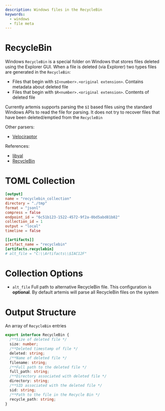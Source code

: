 ```yaml
---
description: Windows files in the RecycleBin
keywords:
  - windows
  - file meta
---
```


# RecycleBin

Windows `RecycleBin` is a special folder on Windows that stores files deleted
using the Explorer GUI. When a file is deleted (via Explorer) two types files
are generated in the `RecycleBin`:

- Files that begin with `$I<number>.<original extension>`. Contains metadata
  about deleted file
- Files that begin with `$R<number>.<original extension>`. Contents of deleted
  file

Currently artemis supports parsing the `$I` based files using the standard
Windows APIs to read the file for parsing. It does not try to recover files that
have been deleted/emptied from the `RecycleBin`

Other parsers:

- [Velociraptor](https://docs.velociraptor.app/artifact_references/pages/windows.forensics.recyclebin/)

References:

- [libyal](https://github.com/libyal/dtformats/blob/main/documentation/Windows%20Recycle.Bin%20file%20formats.asciidoc)
- [RecycleBin](https://cybersecurity.att.com/blogs/security-essentials/digital-dumpster-diving-exploring-the-intricacies-of-recycle-bin-forensics)

# TOML Collection

```toml
[output]
name = "recyclebin_collection"
directory = "./tmp"
format = "jsonl"
compress = false
endpoint_id = "6c51b123-1522-4572-9f2a-0bd5abd81b82"
collection_id = 1
output = "local"
timeline = false

[[artifacts]]
artifact_name = "recyclebin"
[artifacts.recyclebin]
# alt_file = "C:\\Artifacts\\$IAC12F"
```

# Collection Options

- `alt_file` Full path to alternative RecycleBin file. This configuration is
  **optional**. By default artemis will parse all RecycleBin files on the system

# Output Structure

An array of `RecycleBin` entries

```typescript
export interface RecycleBin {
  /**Size of deleted file */
  size: number;
  /**Deleted timestamp of file */
  deleted: string;
  /**Name of deleted file */
  filename: string;
  /**Full path to the deleted file */
  full_path: string;
  /**Directory associated with deleted file */
  directory: string;
  /**SID associated with the deleted file */
  sid: string;
  /**Path to the file in the Recycle Bin */
  recycle_path: string;
}
```
